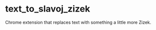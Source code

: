 text\_to\_slavoj_zizek
=============

Chrome extension that replaces text with something a little more Zizek.


